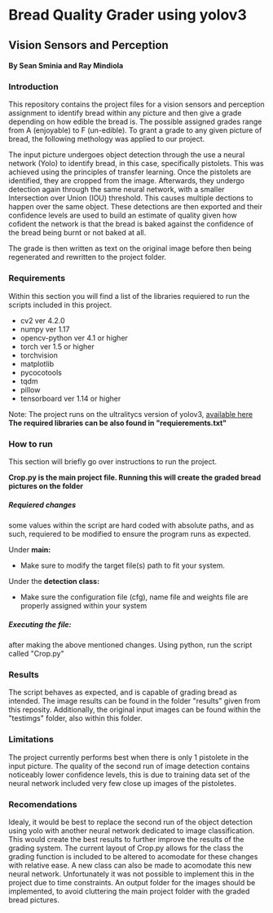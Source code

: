 # Bread Quality Grader using yolov3
## Vision Sensors and Perception 
#### By Sean Sminia and Ray Mindiola

### Introduction
This repository contains the project files for a vision sensors and perception assignment to identify bread within any picture and then give a grade depending on how edible the bread is. The possible assigned grades range from A (enjoyable) to F (un-edible).
To grant a grade to any given picture of bread, the following methology was applied to our project. 

The input picture undergoes object detection through the use a neural network (Yolo) to identify bread, in this case, specifically pistolets. This was achieved using the principles of transfer learning. Once the pistolets are identified, they are cropped from the image. 
Afterwards, they undergo detection again through the same neural network, with a smaller Intersection over Union (IOU) threshold. This causes multiple dections to happen over the same object. These detections are then exported and their confidence levels are used to build an estimate of quality given how cofident the network is that the bread is baked against the confidence of the bread being burnt or not baked at all.

The grade is then written as text on the original image before then being regenerated and rewritten to the project folder.

### Requirements
Within this section you will find a list of the libraries requiered to run the scripts included in this project.

- cv2 ver 4.2.0
- numpy ver 1.17
- opencv-python ver 4.1 or higher
- torch ver 1.5 or higher
- torchvision
- matplotlib
- pycocotools
- tqdm
- pillow
- tensorboard ver 1.14 or higher

Note: The project runs on the ultralitycs version of yolov3, [available here](https://github.com/ultralytics/yolov3)
**The required libraries can be also found in "requierements.txt"**

### How to run
This section will briefly go over instructions to run the project.

**Crop.py is the main project file. Running this will create the graded bread pictures on the folder**

##### Requiered changes
some values within the script are hard coded with absolute paths, and as such, requiered to be modified to ensure the program runs as expected.

Under **main:**
- Make sure to modify the target file(s) path to fit your system.

Under the **detection class:**
- Make sure the configuration file (cfg), name file and weights file are properly assigned within your system

##### Executing the file:
after making the above mentioned changes. Using python, run the script called "Crop.py"

### Results
The script behaves as expected, and is capable of grading bread as intended. The image results can be found in the folder "results" given from this reposity. Additionally, the original input images can be found within the "testimgs" folder, also within this folder.

### Limitations
The project currently performs best when there is only 1 pistolete in the input picture. The quality of the second run of image detection contains noticeably lower confidence levels, this is due to training data set of the neural network included very few close up images of the pistoletes.  

### Recomendations
Idealy, it would be best to replace the second run of the object detection using yolo with another neural network dedicated to image classification. This would create the best results to further improve the results of the grading system. The current layout of Crop.py allows for the class the grading function is included to be altered to acomodate for these changes with relative ease. A new class can also be made to acomodate this new neural network. Unfortunately it was not possible to implement this in the project due to time constraints.
An output folder for the images should be implemented, to avoid cluttering the main project folder with the graded bread pictures.
